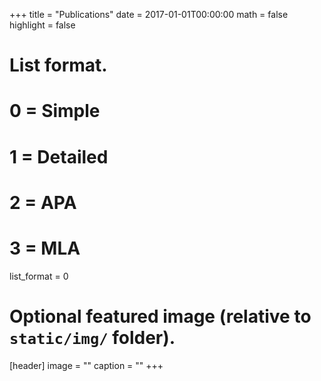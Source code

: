 +++
title = "Publications"
date = 2017-01-01T00:00:00
math = false
highlight = false

# List format.
#   0 = Simple
#   1 = Detailed
#   2 = APA
#   3 = MLA
list_format = 0 

# Optional featured image (relative to `static/img/` folder).
[header]
image = ""
caption = ""
+++
